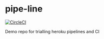 # pipe-line
[![CircleCI](https://circleci.com/gh/kunal-mandalia/pipe-line.svg?style=svg)](https://circleci.com/gh/kunal-mandalia/pipe-line)

Demo repo for trialling heroku pipelines and CI
